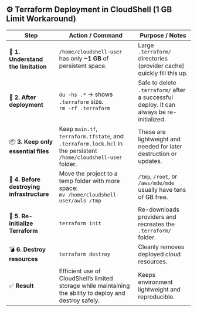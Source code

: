 ## ⚙️ Terraform Deployment in CloudShell (1 GB Limit Workaround)

| **Step**                                   | **Action / Command**                                                                                             | **Purpose / Notes**                                                                      |
| ------------------------------------------ | ---------------------------------------------------------------------------------------------------------------- | ---------------------------------------------------------------------------------------- |
| 🧩 **1. Understand the limitation**        | `/home/cloudshell-user` has only **~1 GB** of persistent space.                                                  | Large `.terraform/` directories (provider cache) quickly fill this up.                   |
| 🧹 **2. After deployment**                 | `du -hs .*` → shows `.terraform` size.<br>`rm -rf .terraform`                                                    | Safe to delete `.terraform/` after a successful deploy. It can always be re-initialized. |
| 📦 **3. Keep only essential files**        | Keep `main.tf`, `terraform.tfstate`, and `.terraform.lock.hcl` in the persistent `/home/cloudshell-user` folder. | These are lightweight and needed for later destruction or updates.                       |
| 🚚 **4. Before destroying infrastructure** | Move the project to a temp folder with more space:<br>`mv /home/cloudshell-user/awls /tmp`                       | `/tmp`, `/root`, or `/aws/mde/mde` usually have tens of GB free.                         |
| 🔄 **5. Re-initialize Terraform**          | `terraform init`                                                                                                 | Re-downloads providers and recreates the `.terraform/` folder.                           |
| 💣 **6. Destroy resources**                | `terraform destroy`                                                                                              | Cleanly removes deployed cloud resources.                                                |
| ✅ **Result**                               | Efficient use of CloudShell’s limited storage while maintaining the ability to deploy and destroy safely.        | Keeps environment lightweight and reproducible.                                          |
